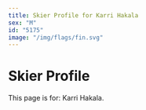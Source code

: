 ```yaml
---
title: Skier Profile for Karri Hakala
sex: "M"
id: "5175"
image: "/img/flags/fin.svg" 
---
```


# Skier Profile

This page is for: Karri Hakala.
    